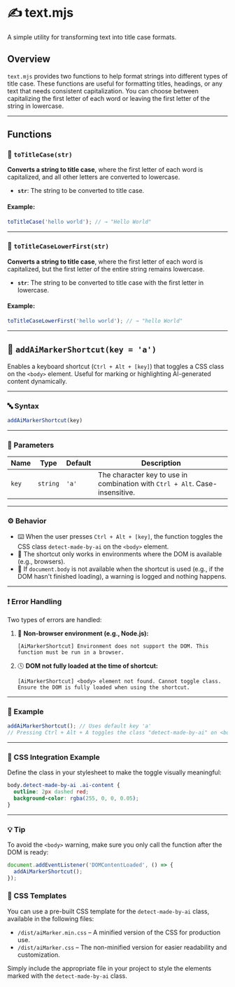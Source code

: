 
# ✍️ text.mjs

A simple utility for transforming text into title case formats.

## Overview

`text.mjs` provides two functions to help format strings into different types of title case. These functions are useful for formatting titles, headings, or any text that needs consistent capitalization. You can choose between capitalizing the first letter of each word or leaving the first letter of the string in lowercase.

---

## Functions

### 📝 `toTitleCase(str)`

**Converts a string to title case**, where the first letter of each word is capitalized, and all other letters are converted to lowercase.

- **`str`**: The string to be converted to title case.

#### Example:

```js
toTitleCase('hello world'); // → "Hello World"
```

---

### 📝 `toTitleCaseLowerFirst(str)`

**Converts a string to title case**, where the first letter of each word is capitalized, but the first letter of the entire string remains lowercase.

- **`str`**: The string to be converted to title case with the first letter in lowercase.

#### Example:

```js
toTitleCaseLowerFirst('hello world'); // → "hello World"
```

---

## 🎯 `addAiMarkerShortcut(key = 'a')`

Enables a keyboard shortcut (`Ctrl + Alt + [key]`) that toggles a CSS class on the `<body>` element. Useful for marking or highlighting AI-generated content dynamically.

---

### 🔤 Syntax

```js
addAiMarkerShortcut(key)
```

---

### 🧾 Parameters

| Name  | Type     | Default | Description                                                                  |
| ----- | -------- | ------- | ---------------------------------------------------------------------------- |
| `key` | `string` | `'a'`   | The character key to use in combination with `Ctrl + Alt`. Case-insensitive. |

---

### ⚙️ Behavior

* ⌨️ When the user presses `Ctrl + Alt + [key]`, the function toggles the CSS class `detect-made-by-ai` on the `<body>` element.
* 🧠 The shortcut only works in environments where the DOM is available (e.g., browsers).
* 🚫 If `document.body` is not available when the shortcut is used (e.g., if the DOM hasn't finished loading), a warning is logged and nothing happens.

---

### ❗ Error Handling

Two types of errors are handled:

1. 🧱 **Non-browser environment (e.g., Node.js):**

   ```
   [AiMarkerShortcut] Environment does not support the DOM. This function must be run in a browser.
   ```

2. 🕓 **DOM not fully loaded at the time of shortcut:**

   ```
   [AiMarkerShortcut] <body> element not found. Cannot toggle class. Ensure the DOM is fully loaded when using the shortcut.
   ```

---

### 🧪 Example

```js
addAiMarkerShortcut(); // Uses default key 'a'
// Pressing Ctrl + Alt + A toggles the class "detect-made-by-ai" on <body>
```

---

### 🎨 CSS Integration Example

Define the class in your stylesheet to make the toggle visually meaningful:

```css
body.detect-made-by-ai .ai-content {
  outline: 2px dashed red;
  background-color: rgba(255, 0, 0, 0.05);
}
```

---

### 💡 Tip

To avoid the `<body>` warning, make sure you only call the function after the DOM is ready:

```js
document.addEventListener('DOMContentLoaded', () => {
  addAiMarkerShortcut();
});
```

### 📂 CSS Templates

You can use a pre-built CSS template for the `detect-made-by-ai` class, available in the following files:

* `/dist/aiMarker.min.css` – A minified version of the CSS for production use.
* `/dist/aiMarker.css` – The non-minified version for easier readability and customization.

Simply include the appropriate file in your project to style the elements marked with the `detect-made-by-ai` class.
